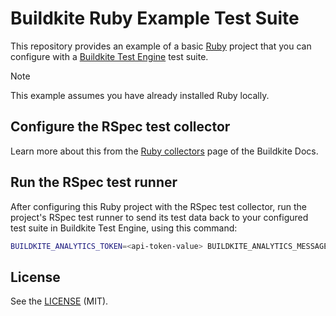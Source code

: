 # Buildkite Ruby Example Test Suite

This repository provides an example of a basic [Ruby](https://nodejs.org/) project that you can configure with a [Buildkite Test Engine](https://buildkite.com/organizations/~/analytics) test suite.

> [!NOTE]
> This example assumes you have already installed Ruby locally.

## Configure the RSpec test collector

Learn more about this from the [Ruby collectors](https://buildkite.com/docs/test-engine/ruby-collectors) page of the Buildkite Docs.

## Run the RSpec test runner

After configuring this Ruby project with the RSpec test collector, run the project's RSpec test runner to send its test data back to your configured test suite in Buildkite Test Engine, using this command:

```bash
BUILDKITE_ANALYTICS_TOKEN=<api-token-value> BUILDKITE_ANALYTICS_MESSAGE="My test run" rspec
```

## License

See the [LICENSE](LICENSE) (MIT).
